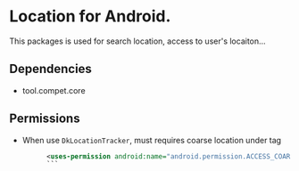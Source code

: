 # Location for Android.

This packages is used for search location, access to user's locaiton...

## Dependencies

- tool.compet.core

## Permissions

- When use `DkLocationTracker`, must requires coarse location under <manifest> tag

  ```xml
		<uses-permission android:name="android.permission.ACCESS_COARSE_LOCATION" />
		```
